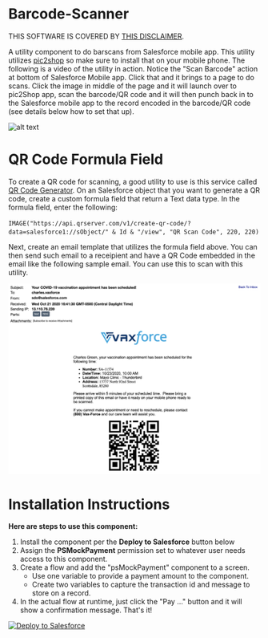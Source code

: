 # Barcode-Scanner
THIS SOFTWARE IS COVERED BY [THIS DISCLAIMER](https://raw.githubusercontent.com/thedges/Disclaimer/master/disclaimer.txt).

A utility component to do barscans from Salesforce mobile app. This utility utilizes [pic2shop](https://www.pic2shop.com/) so make sure to install that on your mobile phone. The following is a video of the utility in action. Notice the "Scan Barcode" action at bottom of Salesforce Mobile app. Click that and it brings to a page to do scans. Click the image in middle of the page and it will launch over to pic2Shop app, scan the barcode/QR code and it will then punch back in to the Salesforce mobile app to the record encoded in the barcode/QR code (see details below how to set that up).

![alt text](https://github.com/thedges/Barcode-Scanner/blob/main/BarcodeScannerVideo.gif "BarcodeScannerVideo")

# QR Code Formula Field

To create a QR code for scanning, a good utility to use is this service called [QR Code Generator](http://goqr.me/api/). On an Salesforce object that you want to generate a QR code, create a custom formula field that return a Text data type. In the formula field, enter the following:

`IMAGE("https://api.qrserver.com/v1/create-qr-code/?data=salesforce1://sObject/" & Id & "/view", "QR Scan Code", 220, 220)`

Next, create an email template that utilizes the formula field above. You can then send such email to a receipient and have a QR Code embedded in the email like the following sample email. You can use this to scan with this utility.

![alt text](https://github.com/thedges/Barcode-Scanner/blob/main/BarcodeScannerEmail.png "BarcodeScannerEmail")

# Installation Instructions

<b>Here are steps to use this component:</b>
  
1. Install the component per the **Deploy to Salesforce** button below
2. Assign the **PSMockPayment** permission set to whatever user needs access to this component.
3. Create a flow and add the "psMockPayment" component to a screen. 
   * Use one variable to provide a payment amount to the component.
   * Create two variables to capture the transaction id and message to store on a record.
4. In the actual flow at runtime, just click the "Pay ..." button and it will show a confirmation message. That's it!
  
<a href="https://githubsfdeploy.herokuapp.com">
  <img alt="Deploy to Salesforce"
       src="https://raw.githubusercontent.com/afawcett/githubsfdeploy/master/deploy.png">
</a>
